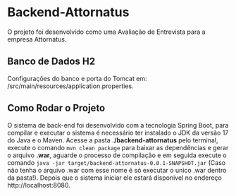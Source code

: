 # Backend-Attornatus
O projeto foi desenvolvido como uma Avaliação de Entrevista para a empresa Attornatus.

## Banco de Dados H2
Configurações do banco e porta do Tomcat em: 
/src/main/resources/application.properties.

## Como Rodar o Projeto
O sistema de back-end foi desenvolvido com a tecnologia Spring Boot, para compilar e executar o sistema é necessário ter instalado o JDK da versão 17 do Java e o Maven. Acesse a pasta **./backend-attornatus** pelo terminal, execute o comando `mvn clean package` para baixar as dependências e gerar o arquivo **.war**, aguarde o processo de compilação e em seguida execute o comando `java -jar target/backend-attornatus-0.0.1-SNAPSHOT.jar` (Caso não tenha o arquivo .war com esse nome é só executar o unico .war dentro da pasta!). Depois que o sistema iniciar ele estará disponivel no endereço http://localhost:8080.
